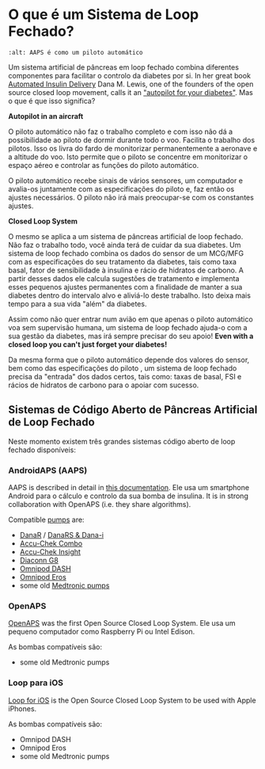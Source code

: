 # O que é um Sistema de Loop Fechado?

```{image} ../images/autopilot.png
:alt: AAPS é como um piloto automático
```

Um sistema artificial de pâncreas em loop fechado combina diferentes componentes para facilitar o controlo da diabetes por si. In her great book [Automated Insulin Delivery](https://www.artificialpancreasbook.com/) Dana M. Lewis, one of the founders of the open source closed loop movement, calls it an ["autopilot for your diabetes"](https://www.artificialpancreasbook.com/3.-getting-started-with-your-aps). Mas o que é que isso significa?

**Autopilot in an aircraft**

O piloto automático não faz o trabalho completo e com isso não dá a possibilidade ao piloto de dormir durante todo o voo. Facilita o trabalho dos pilotos. Isso os livra do fardo de monitorizar permanentemente a aeronave e a altitude do voo. Isto permite que o piloto se concentre em monitorizar o espaço aéreo e controlar as funções do piloto automático.

O piloto automático recebe sinais de vários sensores, um computador e avalia-os juntamente com as especificações do piloto e, faz então os ajustes necessários. O piloto não irá mais preocupar-se com os constantes ajustes.

**Closed Loop System**

O mesmo se aplica a um sistema de pâncreas artificial de loop fechado. Não faz o trabalho todo, você ainda terá de cuidar da sua diabetes. Um sistema de loop fechado combina os dados do sensor de um MCG/MFG com as especificações do seu tratamento da diabetes, tais como taxa basal, fator de sensibilidade à insulina e rácio de hidratos de carbono. A partir desses dados ele calcula sugestões de tratamento e implementa esses pequenos ajustes permanentes com a finalidade de manter a sua diabetes dentro do intervalo alvo e aliviá-lo deste trabalho. Isto deixa mais tempo para a sua vida "além" da diabetes.

Assim como não quer entrar num avião em que apenas o piloto automático voa sem supervisão humana, um sistema de loop fechado ajuda-o com a sua gestão da diabetes, mas irá sempre precisar do seu apoio! **Even with a closed loop you can't just forget your diabetes!**

Da mesma forma que o piloto automático depende dos valores do sensor, bem como das especificações do piloto , um sistema de loop fechado precisa da "entrada" dos dados certos, tais como: taxas de basal, FSI e rácios de hidratos de carbono para o apoiar com sucesso.

## Sistemas de Código Aberto de Pâncreas Artificial de Loop Fechado

Neste momento existem três grandes sistemas código aberto de loop fechado disponíveis:

### AndroidAPS (AAPS)

AAPS is described in detail in [this documentation](./WhatisAndroidAPS.html). Ele usa um smartphone Android para o cálculo e controlo da sua bomba de insulina. It is in strong collaboration with OpenAPS (i.e. they share algorithms).

Compatible [pumps](../Hardware/pumps.md) are:

- [DanaR](../Configuration/DanaR-Insulin-Pump.md) / [DanaRS & Dana-i](../Configuration/DanaRS-Insulin-Pump.html)
- [Accu-Chek Combo](../Configuration/Accu-Chek-Combo-Pump.md)
- [Accu-Chek Insight](../Configuration/Accu-Chek-Insight-Pump.md)
- [Diaconn G8](../Configuration/DiaconnG8.md)
- [Omnipod DASH](../Configuration/OmnipodDASH.md)
- [Omnipod Eros](../Configuration/OmnipodEros.md)
- some old [Medtronic pumps](../Configuration/MedtronicPump.md)

### OpenAPS

[OpenAPS](https://openaps.readthedocs.io) was the first Open Source Closed Loop System. Ele usa um pequeno computador como Raspberry Pi ou Intel Edison.

As bombas compatíveis são:

- some old Medtronic pumps

### Loop para iOS

[Loop for iOS](https://loopkit.github.io/loopdocs/) is the Open Source Closed Loop System to be used with Apple iPhones.

As bombas compatíveis são:

- Omnipod DASH
- Omnipod Eros
- some old Medtronic pumps
